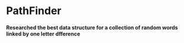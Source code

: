 # PathFinder

#### Researched the best data structure for a collection of random words linked by one letter dfference
